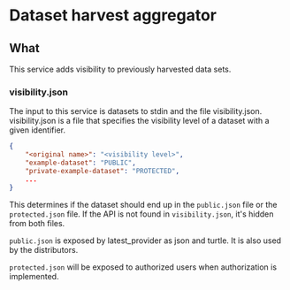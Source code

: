 # Dataset harvest aggregator

## What

This service adds visibility to previously harvested data sets.

### visibility.json

The input to this service is datasets to stdin and the file visibility.json. visibility.json is a file that specifies
the visibility level of a dataset with a given identifier.

```json
{
	"<original name>": "<visibility level>",
	"example-dataset": "PUBLIC",
	"private-example-dataset": "PROTECTED",
	...
}
```

This determines if the dataset should end up in the `public.json` file or the
`protected.json` file. If the API is not found in `visibility.json`, it's hidden
from both files.

`public.json` is exposed by latest_provider as json and turtle. It is also used
by the distributors.

`protected.json` will be exposed to authorized users when authorization is
implemented.
